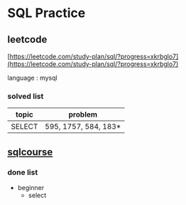 # SQL Practice

## leetcode

[https://leetcode.com/study-plan/sql/?progress=xkrbglo7](https://leetcode.com/study-plan/sql/?progress=xkrbglo7)

language : mysql

### solved list

| topic  | problem              |
| ------ | -------------------- |
| SELECT | 595, 1757, 584, 183* |

## [sqlcourse](https://www.sqlcourse.com/)

### done list

- beginner
  - select